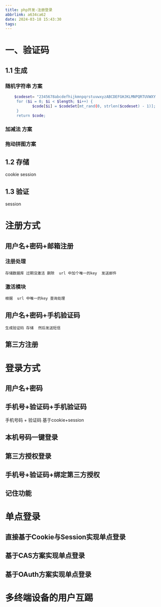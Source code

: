 ```yaml
---
title: php开发-注册登录
abbrlink: a634ca62
date: 2024-03-18 15:43:30
tags:
---
```


# 一、验证码
    
## 1.1 生成
### 随机字符串 方案
```php
    $codeset= "2345678abcdefhijkmnpqrstuvwxyzABCDEFGHJKLMNPQRTUVWXY
     for ($i = 0; $i < $length; $i++) {
            $code[$i] = $codeSet[mt_rand(0, strlen($codeset) - 1)];
     }
     return $code;
```  
### 加减法 方案

### 拖动拼图方案 
   
## 1.2 存储  

   cookie session 
   
## 1.3 验证    
  
  session
    
# 注册方式
    
## 用户名+密码+邮箱注册

### 注册处理

    存储数据库 过期没激活 删除  url 中加个唯一的key  发送邮件
    
### 激活模块

    根据  url 中唯一的key 查询处理

## 用户名+密码+手机验证码
    
    生成验证码 存储  然后发送短信

## 第三方注册


# 登录方式

## 用户名+密码

## 手机号+验证码+手机验证码

手机号码 + 验证码  基于cookie+session 

## 本机号码一键登录

## 第三方授权登录


## 手机号+验证码+绑定第三方授权


## 记住功能



# 单点登录

## 直接基于Cookie与Session实现单点登录

## 基于CAS方案实现单点登录

## 基于OAuth方案实现单点登录

# 多终端设备的用户互踢